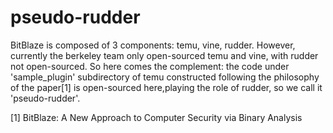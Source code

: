 # pseudo-rudder
BitBlaze is composed of 3 components: temu, vine, rudder. However, currently the berkeley team only open-sourced temu and vine, with rudder not open-sourced.
So here comes the complement: the code under 'sample_plugin' subdirectory of temu constructed following the philosophy of the paper[1] is open-sourced here,playing the role of rudder, so we call it 'pseudo-rudder'.

[1] BitBlaze: A New Approach to Computer Security via Binary Analysis
